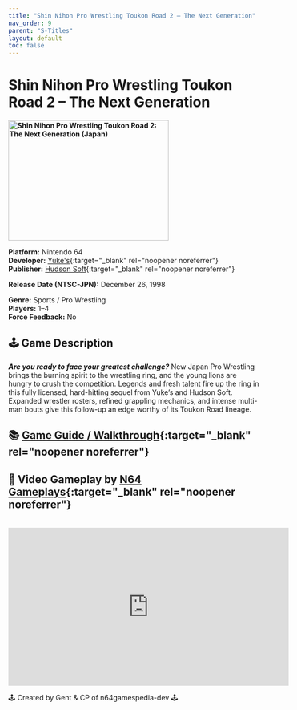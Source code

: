```yaml
---
title: "Shin Nihon Pro Wrestling Toukon Road 2 – The Next Generation"
nav_order: 9
parent: "S-Titles"
layout: default
toc: false
---
```


# Shin Nihon Pro Wrestling Toukon Road 2 – The Next Generation

<b>
<img src="https://images.launchbox-app.com/ba9fdd18-3945-4f50-864a-c29995b8c81d.jpg" alt="Shin Nihon Pro Wrestling Toukon Road 2: The Next Generation (Japan)" width="320" height="240" />
</b>

**Platform:** Nintendo 64  
**Developer:** [Yuke's](https://en.wikipedia.org/wiki/Yuke%27s){:target="_blank" rel="noopener noreferrer"}  
**Publisher:** [Hudson Soft](https://en.wikipedia.org/wiki/Hudson_Soft){:target="_blank" rel="noopener noreferrer"}  

**Release Date (NTSC-JPN):** December 26, 1998  

**Genre:** Sports / Pro Wrestling  
**Players:** 1–4  
**Force Feedback:** No  

## 🕹️ Game Description
<em><strong>Are you ready to face your greatest challenge?</strong></em> New Japan Pro Wrestling brings the burning spirit to the wrestling ring, and the young lions are hungry to crush the competition. Legends and fresh talent fire up the ring in this fully licensed, hard-hitting sequel from Yuke’s and Hudson Soft. Expanded wrestler rosters, refined grappling mechanics, and intense multi-man bouts give this follow-up an edge worthy of its Toukon Road lineage.

## 📚 [Game Guide / Walkthrough](https://gamefaqs.gamespot.com/n64/574540-shin-nippon-pro-wrestling-toukon-road-brave-spirits/faqs/28652){:target="_blank" rel="noopener noreferrer"}

## 🎥 Video Gameplay by [N64 Gameplays](https://www.youtube.com/@N64Gameplays){:target="_blank" rel="noopener noreferrer"}
<br />
<iframe width="560" height="315" src="https://www.youtube.com/embed/mijLViz57Cg" title="Shin Nihon Pro Wrestling Toukon Road 2 Gameplay – N64 Gameplays" frameborder="0" allowfullscreen></iframe>

🕹️ Created by Gent & CP of n64gamespedia-dev 🕹️

<!-- Vault Format: n64gamespedia-dev -->
<!-- Protocol Source: _vault-specs/format-protocol.md -->

